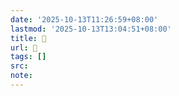 ```yaml
---
date: '2025-10-13T11:26:59+08:00'
lastmod: '2025-10-13T13:04:51+08:00'
title: 󰔴
url: 󰔴
tags: []
src:
note:
---
```

